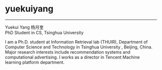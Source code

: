 # yuekuiyang
---
Yuekui Yang  杨月奎<br>
PhD Student in CS, Tsinghua University


I am a Ph.D. student at Information Retrieval lab (THUIR), Department of Computer Science and Technology in Tsinghua University , Beijing, China. Major research interests include recommendation systems and computational advertising. 
I works as a director in Tencent Machine learning platform department.

